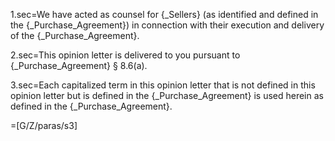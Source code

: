 1.sec=We have acted as counsel for {_Sellers} (as identified and defined in the {_Purchase_Agreement}) in connection with their execution and delivery of the {_Purchase_Agreement}.

2.sec=This opinion letter is delivered to you pursuant to {_Purchase_Agreement} § 8.6(a).

3.sec=Each capitalized term in this opinion letter that is not defined in this opinion letter but is defined in the {_Purchase_Agreement} is used herein as defined in the {_Purchase_Agreement}.

=[G/Z/paras/s3]
